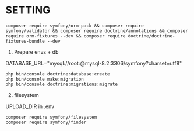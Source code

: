 # SETTING


```text
composer require symfony/orm-pack && composer require symfony/validator && composer require doctrine/annotations && composer require orm-fixtures --dev && composer require doctrine/doctrine-fixtures-bundle --dev
```

1. Prepare envs + db

DATABASE_URL="mysql://root:@mysql-8.2:3306/symfony?charset=utf8"

```text
php bin/console doctrine:database:create
php bin/console make:migration
php bin/console doctrine:migrations:migrate
```

2. filesystem

UPLOAD_DIR in .env

```text
composer require symfony/filesystem
composer require symfony/finder
```